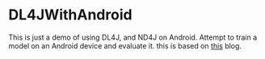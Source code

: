 # DL4JWithAndroid

This is just a demo of using DL4J, and ND4J on Android. Attempt to train a model on an Android device and evaluate it.
this is based on [this](http://progur.com/2017/01/how-to-use-deeplearning4j-on-android.html) blog.
